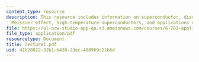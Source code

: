 ```yaml
---
content_type: resource
description: This resource includes information on superconductor, discovery of superconductivity,
  Meissner effect, high-temperature superconductors, and applications of superconductors.
file: https://ol-ocw-studio-app-qa.s3.amazonaws.com/courses/6-763-applied-superconductivity-fall-2005/41b2882232b1b43823ec488969c21b6d_lecture1.pdf
file_type: application/pdf
resourcetype: Document
title: lecture1.pdf
uid: 41b28822-32b1-b438-23ec-488969c21b6d
---
```


